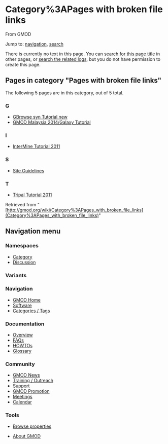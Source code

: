 <div id="mw-page-base" class="noprint">

</div>

<div id="mw-head-base" class="noprint">

</div>

<div id="content" class="mw-body" role="main">

<span id="top"></span>

<div id="mw-js-message" style="display:none;">

</div>



# <span dir="auto">Category%3APages with broken file links</span>

<div id="bodyContent">

<div id="siteSub">

From GMOD

</div>

<div id="contentSub">

</div>

<div id="jump-to-nav" class="mw-jump">

Jump to: [navigation](#mw-navigation), [search](#p-search)

</div>

<div id="mw-content-text">

<div class="noarticletext">

There is currently no text in this page. You can [search for this page
title](Special%3ASearch/Pages_with_broken_file_links "Special:Search/Pages with broken file links")
in other pages, or <span class="plainlinks"><a
href="http://gmod.org/mediawiki/index.php?title=Special:Log&amp;page=Category%3APages_with_broken_file_links"
class="external text" rel="nofollow">search the related logs</a></span>,
but you do not have permission to create this page.

</div>

<div lang="en" dir="ltr">

<div id="mw-pages">

## Pages in category "Pages with broken file links"

The following 5 pages are in this category, out of 5 total.

<div class="mw-content-ltr" lang="en" dir="ltr">

### G

- [GBrowse syn Tutorial
  new](GBrowse_syn_Tutorial_new "GBrowse syn Tutorial new")
- [GMOD Malaysia 2014/Galaxy
  Tutorial](GMOD_Malaysia_2014/Galaxy_Tutorial "GMOD Malaysia 2014/Galaxy Tutorial")

### I

- [InterMine Tutorial
  2011](InterMine_Tutorial_2011 "InterMine Tutorial 2011")

### S

- [Site Guidelines](Site_Guidelines "Site Guidelines")

### T

- [Tripal Tutorial 2011](Tripal_Tutorial_2011 "Tripal Tutorial 2011")

</div>

</div>

</div>

</div>

<div class="printfooter">

Retrieved from
"[http://gmod.org/wiki/Category%3APages_with_broken_file_links](Category%3APages_with_broken_file_links)"

</div>

<div id="catlinks" class="catlinks catlinks-allhidden">

</div>

<div class="visualClear">

</div>

</div>

</div>

<div id="mw-navigation">

## Navigation menu

<div id="mw-head">



<div id="left-navigation">

<div id="p-namespaces" class="vectorTabs" role="navigation"
aria-labelledby="p-namespaces-label">

### Namespaces

- <span id="ca-nstab-category"><a
  href="http://gmod.org/mediawiki/index.php?title=Category%3APages_with_broken_file_links&amp;action=edit&amp;redlink=1"
  accesskey="c" title="View the category page [c]">Category</a></span>
- <span id="ca-talk"><a
  href="http://gmod.org/mediawiki/index.php?title=Category_talk:Pages_with_broken_file_links&amp;action=edit&amp;redlink=1"
  accesskey="t"
  title="Discussion about the content page [t]">Discussion</a></span>

</div>

<div id="p-variants" class="vectorMenu emptyPortlet" role="navigation"
aria-labelledby="p-variants-label">

### 

### Variants[](#)

<div class="menu">

</div>

</div>

</div>





</div>

</div>

</div>

<div id="mw-panel">

<div id="p-logo" role="banner">

<a href="Main_Page"
style="background-image: url(../images/GMOD-cogs.png);"
title="Visit the main page"></a>

</div>

<div id="p-Navigation" class="portal" role="navigation"
aria-labelledby="p-Navigation-label">

### Navigation

<div class="body">

- <span id="n-GMOD-Home">[GMOD Home](Main_Page)</span>
- <span id="n-Software">[Software](GMOD_Components)</span>
- <span id="n-Categories-.2F-Tags">[Categories /
  Tags](Categories)</span>

</div>

</div>

<div id="p-Documentation" class="portal" role="navigation"
aria-labelledby="p-Documentation-label">

### Documentation

<div class="body">

- <span id="n-Overview">[Overview](Overview)</span>
- <span id="n-FAQs">[FAQs](Category%3AFAQ)</span>
- <span id="n-HOWTOs">[HOWTOs](Category%3AHOWTO)</span>
- <span id="n-Glossary">[Glossary](Glossary)</span>

</div>

</div>

<div id="p-Community" class="portal" role="navigation"
aria-labelledby="p-Community-label">

### Community

<div class="body">

- <span id="n-GMOD-News">[GMOD News](GMOD_News)</span>
- <span id="n-Training-.2F-Outreach">[Training /
  Outreach](Training_and_Outreach)</span>
- <span id="n-Support">[Support](Support)</span>
- <span id="n-GMOD-Promotion">[GMOD Promotion](GMOD_Promotion)</span>
- <span id="n-Meetings">[Meetings](Meetings)</span>
- <span id="n-Calendar">[Calendar](Calendar)</span>

</div>

</div>

<div id="p-tb" class="portal" role="navigation"
aria-labelledby="p-tb-label">

### Tools

<div class="body">


- <span id="t-smwbrowselink"><a href="Special%3ABrowse/Category%3APages_with_broken_file_links"
  rel="smw-browse">Browse properties</a></span>


</div>

</div>

</div>

</div>

<div id="footer" role="contentinfo">

- <span id="footer-places-about">[About
  GMOD](GMOD%3AAbout "GMOD%3AAbout")</span>

<!-- -->






</div>
